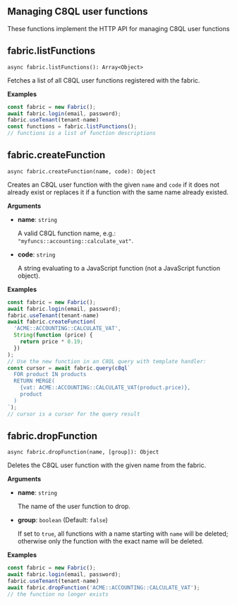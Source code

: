 ## Managing C8QL user functions

These functions implement the HTTP API for managing C8QL user functions

## fabric.listFunctions

`async fabric.listFunctions(): Array<Object>`

Fetches a list of all C8QL user functions registered with the fabric.

**Examples**

```js
const fabric = new Fabric();
await fabric.login(email, password);
fabric.useTenant(tenant-name)
const functions = fabric.listFunctions();
// functions is a list of function descriptions
```

## fabric.createFunction

`async fabric.createFunction(name, code): Object`

Creates an C8QL user function with the given `name` and `code` if it does not already exist or replaces it if a function with the same name already existed.

**Arguments**

* **name**: `string`

  A valid C8QL function name, e.g.: `"myfuncs::accounting::calculate_vat"`.

* **code**: `string`

  A string evaluating to a JavaScript function (not a JavaScript function object).

**Examples**

```js
const fabric = new Fabric();
await fabric.login(email, password);
fabric.useTenant(tenant-name)
await fabric.createFunction(
  'ACME::ACCOUNTING::CALCULATE_VAT',
  String(function (price) {
    return price * 0.19;
  })
);
// Use the new function in an C8QL query with template handler:
const cursor = await fabric.query(c8ql`
  FOR product IN products
  RETURN MERGE(
    {vat: ACME::ACCOUNTING::CALCULATE_VAT(product.price)},
    product
  )
`);
// cursor is a cursor for the query result
```

## fabric.dropFunction

`async fabric.dropFunction(name, [group]): Object`

Deletes the C8QL user function with the given name from the fabric.

**Arguments**

* **name**: `string`

  The name of the user function to drop.

* **group**: `boolean` (Default: `false`)

  If set to `true`, all functions with a name starting with `name` will be  deleted; otherwise only the function with the exact name will be deleted.

**Examples**

```js
const fabric = new Fabric();
await fabric.login(email, password);
fabric.useTenant(tenant-name)
await fabric.dropFunction('ACME::ACCOUNTING::CALCULATE_VAT');
// the function no longer exists
```
